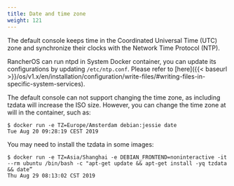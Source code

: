 ```yaml
---
title: Date and time zone
weight: 121
---
```


The default console keeps time in the Coordinated Universal Time (UTC) zone and synchronize their clocks with the Network Time Protocol (NTP).

RancherOS can run ntpd in System Docker container, you can update its configurations by updating `/etc/ntp.conf`. Please refer to [here]({{< baseurl >}}/os/v1.x/en/installation/configuration/write-files/#writing-files-in-specific-system-services).

The default console can not support changing the time zone, as including tzdata will increase the ISO size. However, you can change the time zone at will in the container, such as:

```
$ docker run -e TZ=Europe/Amsterdam debian:jessie date
Tue Aug 20 09:28:19 CEST 2019
```

You may need to install the tzdata in some images:

```
$ docker run -e TZ=Asia/Shanghai -e DEBIAN_FRONTEND=noninteractive -it --rm ubuntu /bin/bash -c "apt-get update && apt-get install -yq tzdata && date”
Thu Aug 29 08:13:02 CST 2019
```
